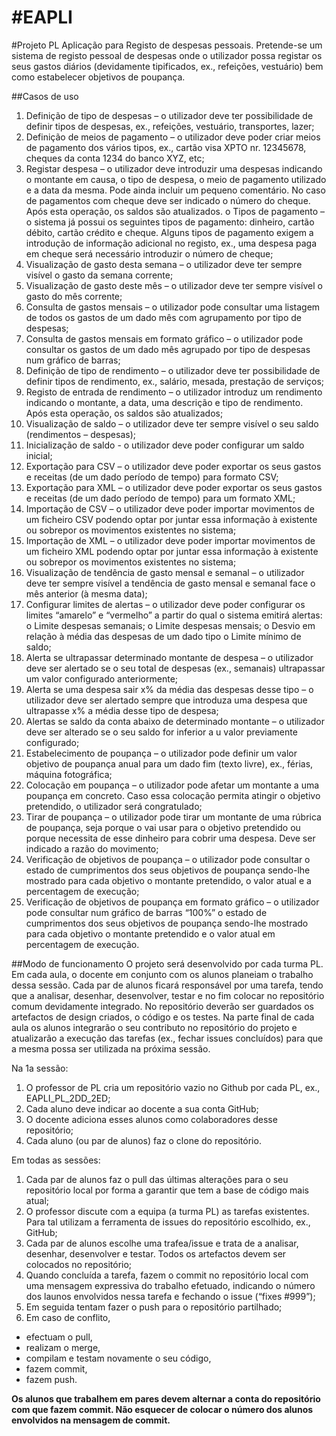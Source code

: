 #EAPLI
=======

#Projeto PL
Aplicação para Registo de despesas pessoais.
Pretende-se um sistema de registo pessoal de despesas onde o utilizador possa registar os seus gastos diários (devidamente tipificados, ex., refeições, vestuário) bem como estabelecer objetivos de poupança.

##Casos de uso
1. Definição de tipo de despesas – o utilizador deve ter possibilidade de definir tipos de despesas, ex., refeições, vestuário, transportes, lazer;
2. Definição de meios de pagamento – o utilizador deve poder criar meios de pagamento dos vários tipos, ex., cartão visa XPTO nr. 12345678, cheques da conta 1234 do banco XYZ, etc;
3. Registar despesa – o utilizador deve introduzir uma despesas indicando o montante em causa, o tipo de despesa, o meio de pagamento utilizado e a data da mesma. Pode ainda incluir um pequeno comentário. No caso de pagamentos com cheque deve ser indicado o número do cheque. Após esta operação, os saldos são atualizados.
o Tipos de pagamento – o sistema já possui os seguintes tipos de pagamento: dinheiro, cartão débito, cartão crédito e cheque. Alguns tipos de pagamento exigem a introdução de informação adicional no registo, ex., uma despesa paga em cheque será necessário introduzir o número de cheque;
4. Visualização de gasto desta semana – o utilizador deve ter sempre visível o gasto da semana corrente;
5. Visualização de gasto deste mês – o utilizador deve ter sempre visível o gasto do mês corrente;
6. Consulta de gastos mensais – o utilizador pode consultar uma listagem de todos os gastos de um dado mês com agrupamento por tipo de despesas;
7. Consulta de gastos mensais em formato gráfico – o utilizador pode consultar os gastos de um dado mês agrupado por tipo de despesas num gráfico de barras;
8. Definição de tipo de rendimento – o utilizador deve ter possibilidade de definir tipos de rendimento, ex., salário, mesada, prestação de serviços;
9. Registo de entrada de rendimento – o utilizador introduz um rendimento indicando o montante, a data, uma descrição e tipo de rendimento. Após esta operação, os saldos são atualizados;
10. Visualização de saldo – o utilizador deve ter sempre visível o seu saldo (rendimentos – despesas);
11. Inicialização de saldo - o utilizador deve poder configurar um saldo inicial;
12. Exportação para CSV – o utilizador deve poder exportar os seus gastos e receitas (de
um dado período de tempo) para formato CSV;
13. Exportação para XML – o utilizador deve poder exportar os seus gastos e receitas (de um dado período de tempo) para um formato XML;
14. Importação de CSV – o utilizador deve poder importar movimentos de um ficheiro CSV podendo optar por juntar essa informação à existente ou sobrepor os movimentos existentes no sistema;
15. Importação de XML – o utilizador deve poder importar movimentos de um ficheiro XML podendo optar por juntar essa informação à existente ou sobrepor os movimentos existentes no sistema;
16. Visualização de tendência de gasto mensal e semanal – o utilizador deve ter sempre visível a tendência de gasto mensal e semanal face o mês anterior (à mesma data);
17. Configurar limites de alertas – o utilizador deve poder configurar os limites “amarelo” e “vermelho” a partir do qual o sistema emitirá alertas:
o Limite despesas semanais;
o Limite despesas mensais;
o Desvio em relação à média das despesas de um dado tipo o Limite mínimo de saldo;
18. Alerta se ultrapassar determinado montante de despesa – o utilizador deve ser alertado se o seu total de despesas (ex., semanais) ultrapassar um valor configurado anteriormente;
19. Alerta se uma despesa sair x% da média das despesas desse tipo – o utilizador deve ser alertado sempre que introduza uma despesa que ultrapasse x% a média desse tipo de despesa;
20. Alertas se saldo da conta abaixo de determinado montante – o utilizador deve ser alterado se o seu saldo for inferior a u valor previamente configurado;
21. Estabelecimento de poupança – o utilizador pode definir um valor objetivo de poupança anual para um dado fim (texto livre), ex., férias, máquina fotográfica;
22. Colocação em poupança – o utilizador pode afetar um montante a uma poupança em concreto. Caso essa colocação permita atingir o objetivo pretendido, o utilizador será congratulado;
23. Tirar de poupança – o utilizador pode tirar um montante de uma rúbrica de poupança, seja porque o vai usar para o objetivo pretendido ou porque necessita de esse dinheiro para cobrir uma despesa. Deve ser indicado a razão do movimento;
24. Verificação de objetivos de poupança – o utilizador pode consultar o estado de cumprimentos dos seus objetivos de poupança sendo-lhe mostrado para cada objetivo o montante pretendido, o valor atual e a percentagem de execução;
25. Verificação de objetivos de poupança em formato gráfico – o utilizador pode consultar num gráfico de barras “100%” o estado de cumprimentos dos seus objetivos de poupança sendo-lhe mostrado para cada objetivo o montante pretendido e o valor atual em percentagem de execução.

##Modo de funcionamento
O projeto será desenvolvido por cada turma PL. Em cada aula, o docente em conjunto com os alunos planeiam o trabalho dessa sessão. Cada par de alunos ficará responsável por uma
tarefa, tendo que a analisar, desenhar, desenvolver, testar e no fim colocar no repositório comum devidamente integrado.
No repositório deverão ser guardados os artefactos de design criados, o código e os testes. Na parte final de cada aula os alunos integrarão o seu contributo no repositório do projeto e atualizarão a execução das tarefas (ex., fechar issues concluídos) para que a mesma possa ser utilizada na próxima sessão.

Na 1a sessão:

1. O professor de PL cria um repositório vazio no Github por cada PL, ex., EAPLI_PL_2DD_2ED;
2. Cada aluno deve indicar ao docente a sua conta GitHub;
3. O docente adiciona esses alunos como colaboradores desse repositório;
4. Cada aluno (ou par de alunos) faz o clone do repositório.

Em todas as sessões:

1. Cada par de alunos faz o pull das últimas alterações para o seu repositório local por forma a garantir que tem a base de código mais atual;
2. O professor discute com a equipa (a turma PL) as tarefas existentes. Para tal utilizam a ferramenta de issues do repositório escolhido, ex., GitHub;
3. Cada par de alunos escolhe uma trafea/issue e trata de a analisar, desenhar, desenvolver e testar. Todos os artefactos devem ser colocados no repositório;
4. Quando concluída a tarefa, fazem o commit no repositório local com uma mensagem expressiva do trabalho efetuado, indicando o número dos launos envolvidos nessa tarefa e fechando o issue (“fixes #999”);
5. Em seguida tentam fazer o push para o repositório partilhado;
6. Em caso de conflito,

* efectuam o pull,
* realizam o merge,
* compilam e testam novamente o seu código,
* fazem commit,
* fazem push.

**Os alunos que trabalhem em pares devem alternar a conta do repositório com que fazem commit. Não esquecer de colocar o número dos alunos envolvidos na mensagem de commit.**
